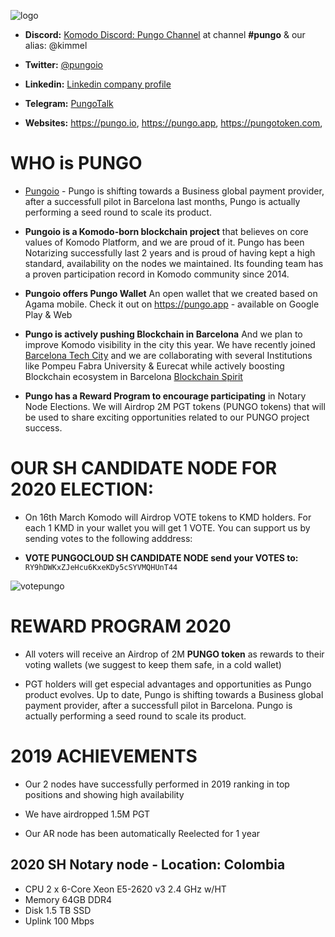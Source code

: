 ![logo](https://pungo.cloud/images/peer2cloud_logo.png "pungocloud")


* **Discord:** [Komodo Discord: Pungo Channel](https://discord.gg/rZmxVfc) at channel **#pungo** & our alias: @kimmel 
* **Twitter:** [@pungoio](https://twitter.com/pungo.io)
* **Linkedin:** [Linkedin company profile](https://www.linkedin.com/company/pungoio)
* **Telegram:** [PungoTalk](https://t.me/pungotalk)

* **Websites:** https://pungo.io, https://pungo.app, https://pungotoken.com,

# WHO is PUNGO

* [Pungoio](https://pungo.io) - Pungo is shifting towards a Business global payment provider, after a successfull pilot  in Barcelona last months, Pungo is actually performing a seed round to scale its product.

* **Pungoio is a Komodo-born blockchain project** that believes on core values of Komodo Platform, and we are proud of it. Pungo has been Notarizing successfully last 2 years and is proud of having kept a high standard, availability on the nodes we maintained. Its founding team has a proven participation record in Komodo community since 2014.

* **Pungoio offers Pungo Wallet** An open wallet that we created based on Agama mobile. Check it out on https://pungo.app - available on Google Play & Web 

* **Pungo is actively pushing Blockchain in Barcelona** And we plan to improve Komodo visibility in the city this year. We have recently joined [Barcelona Tech City](https://barcelonatechcity.com) and we are collaborating with several Institutions like Pompeu Fabra University & Eurecat while actively boosting Blockchain ecosystem in Barcelona [Blockchain Spirit](https://blockchainspirit.barcelona)

* **Pungo has a Reward Program to encourage participating** in Notary Node Elections. We will Airdrop 2M PGT tokens (PUNGO tokens) that will be used to share exciting opportunities related to our PUNGO project success. 

# OUR SH CANDIDATE NODE FOR 2020 ELECTION:

* On 16th March Komodo will Airdrop VOTE tokens to KMD holders. For each 1 KMD in your wallet you will get 1 VOTE. You can support us by sending votes to the following adddress:

* **VOTE PUNGOCLOUD SH CANDIDATE NODE send your VOTES to:** ` RY9hDWKxZJeHcu6KxeKDy5cSYVMQHUnT44 `

![votepungo](https://i.ibb.co/XLnHHYy/frame.png "vote for pungo")

# REWARD PROGRAM 2020

* All voters will receive an Airdrop of 2M **PUNGO token** as rewards to their voting wallets (we suggest to keep them safe, in a cold wallet)

* PGT holders will get especial advantages and opportunities as Pungo product evolves. Up to date, Pungo is shifting towards a Business global payment provider, after a successfull pilot in Barcelona. Pungo is actually performing a seed round to scale its product.


# 2019 ACHIEVEMENTS

* Our 2 nodes have successfully performed in 2019 ranking in top positions and showing high availability

* We have airdropped 1.5M PGT

* Our AR node has been automatically Reelected for 1 year


## 2020 SH Notary node - Location: Colombia
* CPU 	2 x 6-Core Xeon E5-2620 v3 2.4 GHz w/HT
* Memory 	64GB DDR4
* Disk 1.5 TB SSD
* Uplink 100 Mbps




